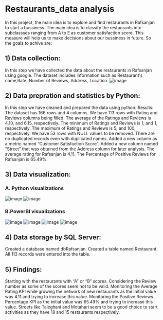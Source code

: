 # Restaurants_data analysis
In this project, the main idea is to explore and find restaurants in Rafsanjan to start a bussiness. The main idea is to classify the restaurants into subclassses ranging from A to E as customer satisfaction score. This measure will help us to make decisions about our bussiness in future.
So the goals to achive are:
## 1) Data collection: 
In this step we have collected the data about the restaurants in Rafsanjan using google. The dataset includes information such as Restaurant's name,Rate, Number of Reviews, Address, Location.
![image](https://github.com/AlirezaHsz/Restaurants_data-analysis/assets/137410544/ab6da7dd-6dcf-416f-87cd-e781930a92a8)

## 2) Data prepration and statistics by Python: 
In this step we have cleaned and prepared the data using python:
Results:
The dataset has 166 rows and 4 columns.
We have 113 rows with Rating and Reviews columns being filled.
The average of the Ratings and Reviews is 4.10, and 6.15, respectively.
The minimum of Ratings and Reviews is 1, and 1, respectively. 
The maximum of Ratings and Reviews is 5, and 100, respectively. 
We have 53 rows with NULL values to be removed.
There are no duplicated records even with duplicated names.
Added a new column as a metric named “Customer Satisfaction Score”.
Added a new column named “Street” that was obtained from the Address column for later analysis.
The average rating for Rafsanjan is 4.11.
The Percentage of Positive Reviews for Rafsanjan is 65.49%.

## 3) Data visualization:
### A. Python visualizations
![image](https://github.com/AlirezaHsz/Restaurants_data-analysis/assets/137410544/bd6805b9-a7bb-4044-8fa6-f35ba1e27686)
![image](https://github.com/AlirezaHsz/Restaurants_data-analysis/assets/137410544/ce720341-3a53-4f10-80ac-5f3eb86adf89)
### B.PowerBI visualizations
![image](https://github.com/AlirezaHsz/Restaurants_data-analysis/assets/137410544/5d17be19-6820-4cdf-8f6e-8e352cd22f47)
![image](https://github.com/AlirezaHsz/Restaurants_data-analysis/assets/137410544/4b9e4f5c-c483-43eb-a050-1cdc9526a4c3)
![image](https://github.com/AlirezaHsz/Restaurants_data-analysis/assets/137410544/70837170-a79e-403a-9d49-e73bee3bcbe5)
![image](https://github.com/AlirezaHsz/Restaurants_data-analysis/assets/137410544/3c35be9e-f907-4c19-8f9c-1c664afe24c0)
## 4) Data storage by SQL Server:
Created a database named dbRafsanjan.
Created a table named Restaurant.
All 113 records were entered into the table.
## 5) Findings:
Starting with the restaurants with “A” or “B” scores.
Considering the Review number as some of the scores seem not to be valid.
Monitoring the Average Rating KPI while growing the network of new restaurants as the initial value was 4.11 and trying to increase this value.
Monitoring the Positive Reviews Percentage KPI as the initial value was 65.49% and trying to increase this value. 
Streets like Taleghani and Motahari seem to be a good choice to start activities as they have 18 and 15 restaurants respectively.















